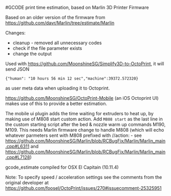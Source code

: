 #GCODE print time estimation, based on Marlin 3D Printer Firmware

Based on an older version of the firmware from https://github.com/davr/Marlin/tree/estimate/Marlin


Changes:
- cleanup - removed all unnecessary codes
- check if the file parameter exists
- change the output

Used with https://github.com/MoonshineSG/Simplify3D-to-OctoPrint, it will send JSON  

```
{"human": "10 hours 56 min 12 sec","machine":39372.572320}
```

as user meta data when uploading it to Octoprint.


https://github.com/MoonshineSG/OctoPrint-Mobile (an iOS Octoprint UI) makes use of this to provide a better estimation.

The mobile ui plugin adds the time waiting for extruders to heat up, by making use of M808 start custom action. 
Add `M808 start` as the last line in the custom starting script after the bed & nozzle warm up commands M190, M109.
This needs Marlin firmware change to handle M808 (which will echo whatever parmeters sent with M808 prefixed with //action: - see https://github.com/MoonshineSG/Marlin/blob/RCBugFix/Marlin/Marlin_main.cpp#L6311 and https://github.com/MoonshineSG/Marlin/blob/RCBugFix/Marlin/Marlin_main.cpp#L7128)


gcode_estimate compiled for OSX El Capitain (10.11.4)

Note:
To specify speed / acceleration settings see the comments from the original developer at https://github.com/foosel/OctoPrint/issues/270#issuecomment-25325951
